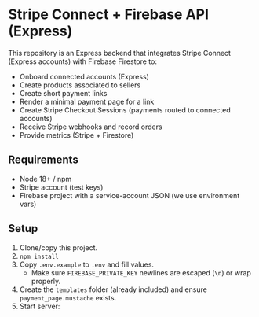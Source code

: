 # Stripe Connect + Firebase API (Express)

This repository is an Express backend that integrates Stripe Connect (Express accounts) with Firebase Firestore to:
- Onboard connected accounts (Express)
- Create products associated to sellers
- Create short payment links
- Render a minimal payment page for a link
- Create Stripe Checkout Sessions (payments routed to connected accounts)
- Receive Stripe webhooks and record orders
- Provide metrics (Stripe + Firestore)

## Requirements
- Node 18+ / npm
- Stripe account (test keys)
- Firebase project with a service-account JSON (we use environment vars)

## Setup
1. Clone/copy this project.
2. `npm install`
3. Copy `.env.example` to `.env` and fill values.
   - Make sure `FIREBASE_PRIVATE_KEY` newlines are escaped (`\n`) or wrap properly.
4. Create the `templates` folder (already included) and ensure `payment_page.mustache` exists.
5. Start server:
